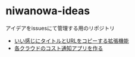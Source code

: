 # niwanowa-ideas

アイデアをissuesにて管理する用のリポジトリ

<!-- ISSUE_LIST_START -->
- [いい感じにタイトルとURLをコピーする拡張機能](https://github.com/niwanowa/niwanowa-ideas/issues/45)
- [各クラウドのコスト通知アプリを作る](https://github.com/niwanowa/niwanowa-ideas/issues/44)
<!-- github actions: Updated on 2025-01-22 12:07:36 UTC-->
<!-- ISSUE_LIST_END -->
